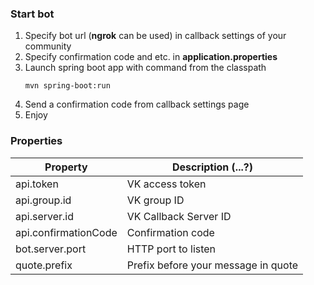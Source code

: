 ### **Start bot**
1. Specify bot url (**ngrok** can be used) in callback settings of your community
2. Specify confirmation code and etc. in **application.properties**
3. Launch spring boot app with command from the classpath
    ```
    mvn spring-boot:run
    ```
4. Send a confirmation code from callback settings page
5. Enjoy
 
### Properties
| Property | Description (...?) |
|----------|-------------|
| api.token| VK access token |
| api.group.id | VK group ID |
| api.server.id | VK Callback Server ID |
| api.confirmationCode | Confirmation code |
| bot.server.port | HTTP port to listen |
| quote.prefix | Prefix before your message in quote |
